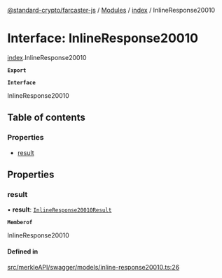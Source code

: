 [@standard-crypto/farcaster-js](../README.md) / [Modules](../modules.md) / [index](../modules/index.md) / InlineResponse20010

# Interface: InlineResponse20010

[index](../modules/index.md).InlineResponse20010

**`Export`**

**`Interface`**

InlineResponse20010

## Table of contents

### Properties

- [result](index.InlineResponse20010.md#result)

## Properties

### result

• **result**: [`InlineResponse20010Result`](index.InlineResponse20010Result.md)

**`Memberof`**

InlineResponse20010

#### Defined in

[src/merkleAPI/swagger/models/inline-response20010.ts:26](https://github.com/standard-crypto/farcaster-js/blob/main/src/merkleAPI/swagger/models/inline-response20010.ts#L26)
